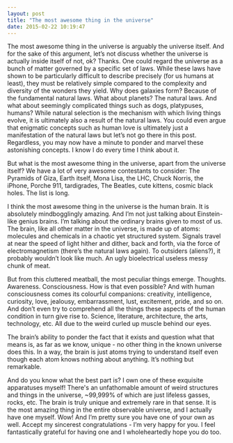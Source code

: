 ```yaml
---
layout: post
title: "The most awesome thing in the universe"
date: 2015-02-22 10:19:47
---
```

The most awesome thing in the universe is arguably the universe itself. And for the sake of this argument, let’s not discuss whether the universe is actually inside itself of not, ok? Thanks. One could regard the universe as a bunch of matter governed by a specific set of laws. While these laws have shown to be particularly difficult to describe precisely (for us humans at least), they must be relatively simple compared to the complexity and diversity of the wonders they yield. Why does galaxies form? Because of the fundamental natural laws. What about planets? The natural laws. And what about seemingly complicated things such as dogs, platypuses, humans? While natural selection is the mechanism with which living things evolve, it is ultimately also a result of the natural laws. You could even argue that enigmatic concepts such as human love is ultimately just a manifestation of the natural laws but let’s not go there in this post. Regardless, you may now have a minute to ponder and marvel these astonishing concepts. I know I do every time I think about it.

But what is the most awesome thing in the universe, apart from the universe itself? We have a lot of very awesome contestants to consider: The Pyramids of Giza, Earth itself, Mona Lisa, the LHC, Chuck Norris, the iPhone, Porche 911, tardigrades, The Beatles, cute kittens, cosmic black holes. The list is long.

I think the most awesome thing in the universe is the human brain. It is absolutely mindbogglingly amazing. And I’m not just talking about Einstein-like genius brains. I’m talking about the ordinary brains given to most of us. The brain, like all other matter in the universe, is made up of atoms: molecules and chemicals in a chaotic yet structured system. Signals travel at near the speed of light hither and dither, back and forth, via the force of electromagnetism (there’s the natural laws again). To outsiders (aliens?), it probably wouldn’t look like much. An ugly bioelectrical useless messy chunk of meat.

But from this cluttered meatball, the most peculiar things emerge. Thoughts. Awareness. Consciousness. How is that even possible? And with human consciousness comes its colourful companions: creativity, intelligence, curiosity, love, jealousy, embarrassment, lust, excitement, pride, and so on. And don’t even try to comprehend all the things these aspects of the human condition in turn give rise to. Science, literature, architecture, the arts, technology, etc. All due to the weird curled up muscle behind our eyes.

The brain’s ability to ponder the fact that it exists and question what that means is, as far as we know, unique - no other thing in the known universe does this. In a way, the brain is just atoms trying to understand itself even though each atom knows nothing about anything. It’s nothing but remarkable.

And do you know what the best part is? I own one of these exquisite apparatuses myself! There's an unfathomable amount of weird structures and things in the universe, ~99,999% of which are just lifeless gasses, rocks, etc. The brain is truly unique and extremely rare in that sense. It is the most amazing thing in the entire observable universe, and I actually have one myself. Wow! And I’m pretty sure you have one of your own as well. Accept my sincerest congratulations - I’m very happy for you. I feel fantastically grateful for having one and I wholeheartedly hope you do too.

